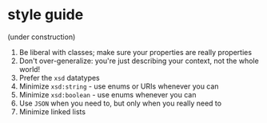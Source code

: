 # style guide

(under construction)

1. Be liberal with classes; make sure your properties are really properties
2. Don't over-generalize: you're just describing your context, not the whole world!
3. Prefer the `xsd` datatypes
4. Minimize `xsd:string` - use enums or URIs whenever you can
5. Minimize `xsd:boolean` - use enums whenever you can
6. Use `JSON` when you need to, but only when you really need to
7. Minimize linked lists

